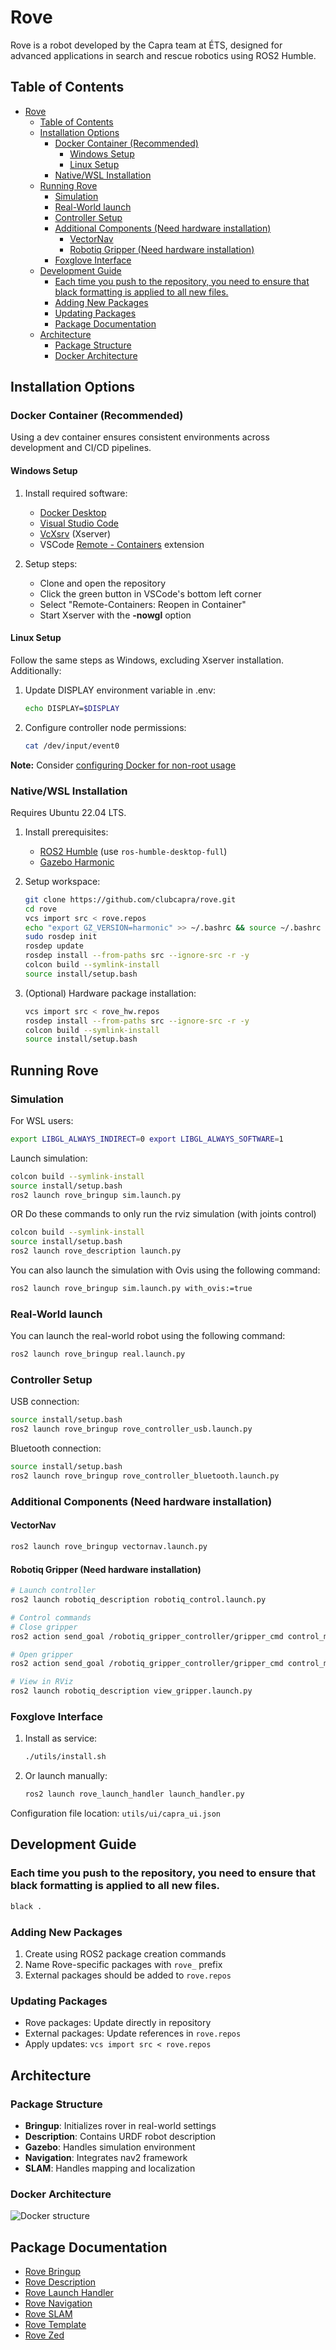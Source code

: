 # Rove

Rove is a robot developed by the Capra team at ÉTS, designed for advanced applications in search and rescue robotics using ROS2 Humble.

## Table of Contents
- [Rove](#rove)
  - [Table of Contents](#table-of-contents)
  - [Installation Options](#installation-options)
    - [Docker Container (Recommended)](#docker-container-recommended)
      - [Windows Setup](#windows-setup)
      - [Linux Setup](#linux-setup)
    - [Native/WSL Installation](#nativewsl-installation)
  - [Running Rove](#running-rove)
    - [Simulation](#simulation)
    - [Real-World launch](#real-world-launch)
    - [Controller Setup](#controller-setup)
    - [Additional Components (Need hardware installation)](#additional-components-need-hardware-installation)
      - [VectorNav](#vectornav)
      - [Robotiq Gripper (Need hardware installation)](#robotiq-gripper-need-hardware-installation)
    - [Foxglove Interface](#foxglove-interface)
  - [Development Guide](#development-guide)
    - [Each time you push to the repository, you need to ensure that black formatting is applied to all new files.](#each-time-you-push-to-the-repository-you-need-to-ensure-that-black-formatting-is-applied-to-all-new-files)
    - [Adding New Packages](#adding-new-packages)
    - [Updating Packages](#updating-packages)
    - [Package Documentation](#package-documentation)
  - [Architecture](#architecture)
    - [Package Structure](#package-structure)
    - [Docker Architecture](#docker-architecture)

## Installation Options

### Docker Container (Recommended)

Using a dev container ensures consistent environments across development and CI/CD pipelines.

#### Windows Setup
1. Install required software:
   - [Docker Desktop](https://www.docker.com/products/docker-desktop)
   - [Visual Studio Code](https://code.visualstudio.com/)
   - [VcXsrv](https://sourceforge.net/projects/vcxsrv/) (Xserver)
   - VSCode [Remote - Containers](https://marketplace.visualstudio.com/items?itemName=ms-vscode-remote.remote-containers) extension

2. Setup steps:
   - Clone and open the repository
   - Click the green button in VSCode's bottom left corner
   - Select "Remote-Containers: Reopen in Container"
   - Start Xserver with the **-nowgl** option

#### Linux Setup
Follow the same steps as Windows, excluding Xserver installation. Additionally:

1. Update DISPLAY environment variable in .env:
   ```bash
   echo DISPLAY=$DISPLAY
   ```

2. Configure controller node permissions:
   ```bash
   cat /dev/input/event0
   ```

**Note:** Consider [configuring Docker for non-root usage](https://docs.docker.com/engine/install/linux-postinstall/#manage-docker-as-a-non-root-user)

### Native/WSL Installation

Requires Ubuntu 22.04 LTS.

1. Install prerequisites:
   - [ROS2 Humble](https://docs.ros.org/en/humble/Installation/Ubuntu-Install-Debians.html) (use `ros-humble-desktop-full`)
   - [Gazebo Harmonic](https://gazebosim.org/docs/harmonic/install_ubuntu/#binary-installation-on-ubuntu)

2. Setup workspace:
   ```bash
   git clone https://github.com/clubcapra/rove.git
   cd rove
   vcs import src < rove.repos
   echo "export GZ_VERSION=harmonic" >> ~/.bashrc && source ~/.bashrc
   sudo rosdep init
   rosdep update
   rosdep install --from-paths src --ignore-src -r -y
   colcon build --symlink-install
   source install/setup.bash
   ```

3. (Optional) Hardware package installation:
   ```bash
   vcs import src < rove_hw.repos
   rosdep install --from-paths src --ignore-src -r -y
   colcon build --symlink-install
   source install/setup.bash
   ```

## Running Rove

### Simulation
For WSL users:
```bash
export LIBGL_ALWAYS_INDIRECT=0 export LIBGL_ALWAYS_SOFTWARE=1
```

Launch simulation:
```bash
colcon build --symlink-install
source install/setup.bash
ros2 launch rove_bringup sim.launch.py
```
OR Do these commands to only run the rviz simulation (with joints control)
```bash
colcon build --symlink-install
source install/setup.bash
ros2 launch rove_description launch.py
```

You can also launch the simulation with Ovis using the following command:
```bash
ros2 launch rove_bringup sim.launch.py with_ovis:=true
```

### Real-World launch

You can launch the real-world robot using the following command:
```bash
ros2 launch rove_bringup real.launch.py
```

### Controller Setup
USB connection:
```bash
source install/setup.bash
ros2 launch rove_bringup rove_controller_usb.launch.py
```

Bluetooth connection:
```bash
source install/setup.bash
ros2 launch rove_bringup rove_controller_bluetooth.launch.py
```

### Additional Components (Need hardware installation)

#### VectorNav
```bash
ros2 launch rove_bringup vectornav.launch.py
```

#### Robotiq Gripper (Need hardware installation)
```bash
# Launch controller
ros2 launch robotiq_description robotiq_control.launch.py

# Control commands
# Close gripper
ros2 action send_goal /robotiq_gripper_controller/gripper_cmd control_msgs/action/GripperCommand "{command:{position: 1, max_effort: 1.0}}"

# Open gripper
ros2 action send_goal /robotiq_gripper_controller/gripper_cmd control_msgs/action/GripperCommand "{command:{position: 0, max_effort: 1.0}}"

# View in RViz
ros2 launch robotiq_description view_gripper.launch.py
```

### Foxglove Interface

1. Install as service:
   ```bash
   ./utils/install.sh
   ```

2. Or launch manually:
   ```bash
   ros2 launch rove_launch_handler launch_handler.py
   ```

Configuration file location: `utils/ui/capra_ui.json`

## Development Guide

### Each time you push to the repository, you need to ensure that black formatting is applied to all new files.
```bash
black .
```

### Adding New Packages
1. Create using ROS2 package creation commands
2. Name Rove-specific packages with `rove_` prefix
3. External packages should be added to `rove.repos`

### Updating Packages
- Rove packages: Update directly in repository
- External packages: Update references in `rove.repos`
- Apply updates: `vcs import src < rove.repos`

## Architecture

### Package Structure

- **Bringup**: Initializes rover in real-world settings
- **Description**: Contains URDF robot description
- **Gazebo**: Handles simulation environment
- **Navigation**: Integrates nav2 framework
- **SLAM**: Handles mapping and localization

### Docker Architecture
![Docker structure](https://www.plantuml.com/plantuml/svg/VP71Ri8m38RlUOgezwvZq8vnc3XmsLDKJkgLGEj4JbfjU_gr0QgWJHoGVjl_xtouUn-0mz1tyc3r6Ldwm8CE0wCGmOGEPNOTVFJGeZoWGsgGj46V2S6e0r0xszgZvYTZ2zqDIeDZA5huGMLtH-3Uaj6P12zlHPfawulfjpiElUemRz2VWtNHFhNhQ_qWCSbSWSSbCXUfdyOB6uscCL0O3w3ZWgzjLLURUS5BVLbMA_rPhak4jNfhLXLiomq0gjNhymfK2TigFdB2u2tLbWs9Ux1n_WEZjXJ0479qJmtihEkHGhrC_iGOl5F8_9qx4sFip0Fx1I6V4HAa922IPsMUlzyTCz5njdoNcuZT_y55jg3A2NLsBbUNOb6nxSnTy8G-M98HEXhIGoOwdINvFL8pz9tu1G00)

## Package Documentation
- [Rove Bringup](src/rove_bringup/README.md)
- [Rove Description](src/rove_description/README.md)
- [Rove Launch Handler](src/rove_launch_handler/README.md)
- [Rove Navigation](src/rove_navigation/README.md)
- [Rove SLAM](src/rove_slam/README.md)
- [Rove Template](src/rove_template/README.md)
- [Rove Zed](src/rove_zed/README.md)